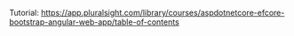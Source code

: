 Tutorial:
https://app.pluralsight.com/library/courses/aspdotnetcore-efcore-bootstrap-angular-web-app/table-of-contents
